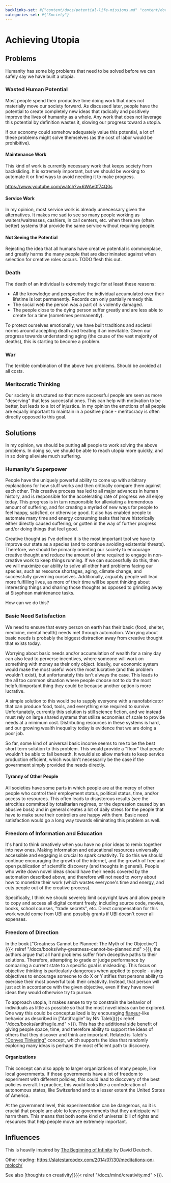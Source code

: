 ```yaml
---
backlinks-set: #{"content/docs/potential-life-missions.md" "content/docs/society/utopian-idea-management.md" "content/docs/understanding-the-world/copyright-and-ip.md"}
categories-set: #{"Society"}
---
```

# Achieving Utopia

## Problems

Humanity has some big problems that need to be solved before we can safely say
we have built a utopia.

### Wasted Human Potential

Most people spend their productive time doing work that does not materially
move our society forward.  As discussed later, people have the potential to
create completely new ideas that radically and positively improve the lives of
humanity as a whole. Any work that does not leverage this potential by
definition wastes it, slowing our progress toward a utopia.

If our economy could somehow adequately value this potential, a lot of these
problems might solve themselves (as the cost of labor would be prohibitive).

#### Maintenance Work

This kind of work is currently necessary work that keeps society from
backsliding.  It is extremely important, but we should be working to automate
it or find ways to avoid needing it to make progress.

https://www.youtube.com/watch?v=6WAe0f74Q0s

#### Service Work

In my opinion, most service work is already unnecessary given the alternatives.
It makes me sad to see so many people working as waiters/waitresses, cashiers,
in call centers, etc. when there are (often better) systems that provide the
same service without requiring people.

#### Not Seeing the Potential

Rejecting the idea that all humans have creative potential is commonplace, and
greatly harms the many people that are discriminated against when selection for
creative roles occurs. TODO flesh this out.

### Death

The death of an individual is extremely tragic for at least these reasons:

 - All the knowledge and perspective the individual accumulated over their
   lifetime is lost permanently.
   Records can only partially remedy this.
 - The social web the person was a part of is violently damaged.
 - The people close to the dying person suffer greatly and are less able to
   create for a time (sometimes permanently).

To protect ourselves emotionally, we have built traditions and societal norms
around accepting death and treating it an inevitable.
Given our progress towards understanding aging (the cause of the vast majority
of deaths), this is starting to become a problem.

### War

The terrible combination of the above two problems. Should be avoided at all
costs.


### Meritocratic Thinking

Our society is structured so that more successful people are seen as more
"deserving" that less successful ones.
This can help with motivation to be better, but leads to a lot of injustice.
In my opinion the emotions of all people are equally important to maintain in a
positive place - meritocracy is often directly opposed to this goal.


## Solutions

In my opinion, we should be putting **all** people to work solving the above
problems. In doing so, we should be able to reach utopia more quickly, and in
so doing alleviate much suffering.

### Humanity's Superpower

People have the uniquely powerful ability to come up with arbitrary explanations
for how stuff works and then critically compare them against each other.
This creative process has led to all major advances in human history, and is
responsible for the accelerating rate of progress we all enjoy today.
This progress is in turn responsible for alleviating a tremendous amount of
suffering, and for creating a myriad of new ways for people to feel happy,
satisfied, or otherwise good.
It also has enabled people to automate many time and energy consuming tasks that
have historically either directly caused suffering, or gotten in the way of
further progress and/or doing things that feel good.

Creative thought as I've defined it is the most important tool we have to
improve our state as a species (and to continue avoiding existential threats).
Therefore, we should be primarily orienting our society to encourage creative
thought and reduce the amount of time required to engage in non-creative work to
keep things running.
If we can successfully do this, then we will maximize our ability to solve all
other hard problems facing our species, such as resource shortages, aging,
climate change, and successfully governing ourselves.
Additionally, arguably people will lead more fulfilling lives, as more of their
time will be spent thinking about interesting things and sharing those thoughts
as opposed to grinding away at Sisyphean maintenance tasks.

How can we do this?

### Basic Need Satisfaction

We need to ensure that every person on earth has their basic (food, shelter,
medicine, mental health) needs met through automation.
Worrying about basic needs is probably the biggest distraction away from
creative thought that exists today.

Worrying about basic needs and/or accumulation of wealth for a rainy day can
also lead to perverse incentives, where someone will work on something with
money as their only object.
Ideally, our economic system would make the most useful work the most lucrative
(and this problem wouldn't exist), but unfortunately this isn't always the case.
This leads to the all too common situation where people choose not to do the
most helpful/important thing they could be because another option is more
lucrative.

A simple solution to this would be to supply everyone with a nanofabricator that
can produce food, tools, and everything else required to survive.
Unfortunately, currently this solution is still science fiction, and we instead
must rely on large shared systems that utilize economies of scale to provide
needs at a minimum cost.
Distributing resources in these systems is hard, and our growing wealth
inequality today is evidence that we are doing a poor job.

So far, some kind of universal basic income seems to me to be the best short
term solution to this problem.
This would provide a "floor" that people wouldn't be able to fall beneath.
It would also allow markets to keep service production efficient, which wouldn't
necessarily be the case if the government simply provided the needs directly.

#### Tyranny of Other People

All societies have some parts in which people are at the mercy of other people
who control their employment status, political status, time, and/or access to
resources.
This often leads to disasterous results (see the atrocities committed by
totalitarian regimes, or the depression caused by an abusive boss) and in
general creates a lot of daily stress for the people that have to make sure
their controllers are happy with them.
Basic need satisfaction would go a long way towards eliminating this problem as
well.



### Freedom of Information and Education

It's hard to think creatively when you have no prior ideas to remix together
into new ones.
Making information and educational resources universally accessible and engaging
is crucial to spark creativity.
To do this we should continue encouraging the growth of the internet, and the
growth of free and open publication of scientific discovery (and thoughts in
general).
People who write down novel ideas should have their needs covered by the
automation described above, and therefore will not need to worry about how to
monetize their work (which wastes everyone's time and energy, and cuts people
out of the creative process).

Specifically, I think we should severely limit copyright laws and allow people
to copy and access all digital content freely, including source code, movies,
books, school courses, "trade secrets", etc.
Direct compensation for this work would come from UBI and possibly grants if UBI
doesn't cover all expenses.


### Freedom of Direction

In the book ["Greatness Cannot be Planned: The Myth of the Objective"]({{<
relref "/docs/books/why-greatness-cannot-be-planned.md" >}}), the authors argue
that all hard problems suffer from deceptive paths to their solutions.
Therefore, attempting to grade or judge performance by comparing a current state
to a specific goal is misleading.
This focus on objective thinking is particularly dangerous when applied to
people - using objectives to encourage someone to do X or Y stifles that persons
ability to exercise their most powerful tool: their creativity.
Instead, that person will just act in accordance with the given objective, even
if they have novel ideas they would otherwise try to pursue.

To approach utopia, it makes sense to try to constrain the behavior of
individuals as little as possible so that the most novel ideas can be explored.
One way this could be conceptualized is by encouraging
[flaneur](https://en.wikipedia.org/wiki/Fl%C3%A2neur)-like behavior as described
in ["Antifragile" by NN Taleb]({{< relref "/docs/books/antifragile.md" >}}).
This has the additional side benefit of giving people space, time, and therefore
ability to support the ideas of others that they discover and think are
important.
Related is Taleb's ["Convex
Tinkering"](https://fooledbyrandomness.com/ConvexityScience.pdf) concept, which
supports the idea that randomly exploring many ideas is perhaps the most
efficient path to discovery.

#### Organizations

This concept can also apply to larger organizations of many people, like local
governments.
If those governments have a lot of freedom to experiment with different
policies, this could lead to discovery of the best policies overall.
In practice, this would looks like a confederation of autonomous states, like
Switzerland and to a lesser extent the United States of America.

At the government level, this experimentation can be dangerous, so it is crucial
that people are able to leave governments that they anticipate will harm them.
This means that both some kind of universal bill of rights and resources that
help people move are extremely important.


## Influences

This is heavily inspired by
[The Beginning of
Infinity](https://en.wikipedia.org/wiki/The_Beginning_of_Infinity) by David
Deutsch.

Other reading: https://slatestarcodex.com/2014/07/30/meditations-on-moloch/

See also [thoughts on creativity]({{< relref "/docs/mind/creativity.md" >}}).